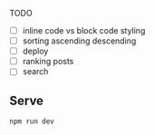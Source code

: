 TODO

- [ ] inline code vs block code styling
- [ ] sorting ascending descending
- [ ] deploy
- [ ] ranking posts
- [ ] search
## Serve

```bash
npm run dev
````
